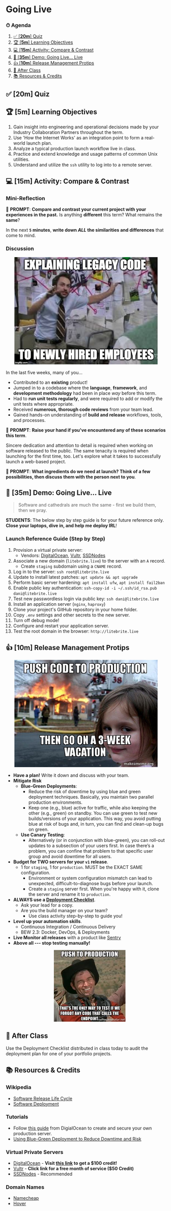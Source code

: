 # Going Live

### ⏱ Agenda

1. [✅ [**20m**] Quiz](#%e2%9c%85-20m-quiz)
2. [🏆 [**5m**] Learning Objectives](#%f0%9f%8f%86-5m-learning-objectives)
3. [💻 [**15m**] Activity: Compare & Contrast](#%f0%9f%92%bb-15m-activity-compare--contrast)
4. [🚢 [**35m**] Demo: Going Live... Live](#%f0%9f%9a%a2-35m-demo-going-live-live)
5. [👍 [**10m**] Release Management Protips](#%f0%9f%91%8d-10m-release-management-protips)
6. [🌃 After Class](#%f0%9f%8c%83-after-class)
7. [📚 Resources & Credits](#%f0%9f%93%9a-resources--credits)

## ✅ [**20m**] Quiz


## 🏆 [**5m**] Learning Objectives

1. Gain insight into engineering and operational decisions made by your Industry Collaboration Partners throughout the term.
2. Use 'How the Internet Works' as an integration point to form a real-world launch plan.
3. Analyze a typical production launch workflow live in class.
4. Practice and extend knowledge and usage patterns of common Unix utilities.
5. Understand and utilize the `ssh` utility to log into to a remote server.

## 💻 [**15m**] Activity: Compare & Contrast

### Mini-Reflection

📝 **PROMPT**: **Compare and contrast your current project with your experiences in the past.** Is anything **different** this term? What remains the **same**?

In the next **`5` minutes**, **write down *ALL* the similarities and differences** that come to mind.

### Discussion

<p align="center">
  <img src="assets/legacy.jpg" width="450px">
</p>

In the last five weeks, many of you...

- Contributed to an **existing** product!
- Jumped in to a codebase where the **language**, **framework**, and **development methodology** had been in place *way* before this term.
- Had to **run unit tests regularly**, and were required to add or modify the unit tests where appropriate.
- Received **numerous, thorough code reviews** from your team lead.
- Gained hands-on understanding of **build and release** workflows, tools, and processes.

📝 **PROMPT**: **Raise your hand if you've encountered any of these scenarios this term**.

Sincere dedication and attention to detail is required when working on software released to the public. The same tenacity is required when launching for the first time, too. Let's explore what it takes to successfully launch a web-based project.

📝 **PROMPT**: **What ingredients do we need at launch? Think of a few possibilities, then discuss them with the person next to you**.

## 🚢 [**35m**] Demo: Going Live... Live

> Software and cathedrals are much the same - first we build them, then we pray. 

**STUDENTS**: The below step by step guide is for your future reference only. **Close your laptops, dive in, and help me deploy IRL**!

### Launch Reference Guide (Step by Step)

1. Provision a virtual private server:
     - Vendors: [DigitalOcean], [Vultr], [SSDNodes]
2. Associate a new domain (`litebrite.live`) to the server with an `A` record.
	- Create `staging` subdomain using a `CNAME` record.
3. Log in to the server: `ssh root@litebrite.live`
4. Update to install latest patches: `apt update && apt upgrade`
5. Perform basic server hardening: `apt install ufw`, `apt install fail2ban`
6. Enable public key authentication:  `ssh-copy-id -i ~/.ssh/id_rsa.pub  dani@litebrite.live`
7. Test new passwordless login via public key: `ssh dani@litebrite.live`
8. Install an application server (`nginx`, `haproxy`)
9. Clone your project's GitHub repository in your home folder.
10. Copy `.env` settings and other secrets to the new server.
11. Turn off debug mode!
12. Configure and restart your application server.
13. Test the root domain in the browser: `http://litebrite.live`


## 👍 [**10m**] Release Management Protips

  <p align="center">
    <img src="assets/vacation.jpg" width="450px">
  </p>

  - **Have a plan!** Write it down and discuss with your team.
  - **Mitigate Risk**
    - **Blue-Green Deployments**:
      - Reduce the risk of downtime by using blue and green deployment techniques. Basically, you maintain two parallel production environments.
      - Keep one (e.g., blue) active for traffic, while also keeping the other (e.g., green) on standby. You can use green to test new builds/versions of your application. This way, you avoid putting blue at risk of bugs and, in turn, you can find and clean-up bugs on green.
    - **Use Canary Testing**:
      - Alternatively (or in conjunction with blue-green), you can roll-out updates to a subsection of your users first. In case there’s a problem, you can confine that problem to that specific user group and avoid downtime for all users.
  - **Budget for TWO servers for your `v1` release**.
    - 1 for `staging`, 1 for `production`. MUST be the EXACT SAME configuration.
      - Environment or system configuration mismatch can lead to unexpected, difficult-to-diagnose bugs before your launch.
      - Create a `staging` server first. When you're happy with it, clone the server and rename it to `production`.
  - **ALWAYS use a [Deployment Checklist]**.
    - Ask your lead for a copy.
    - Are you the build manager on your team?
      - Use class activity step-by-step to guide you!
  - **Level up your automation skills**.
    - Continuous Integration / Continuous Delivery
    - BEW 2.3: Docker, DevOps, & Deployments
  - **Live Monitor all releases** with a product like [Sentry](https://sentry.io)
  - **Above all --- stop testing manually!**
      <p align="center">
        <img src="assets/push.jpeg">
      </p>


## 🌃 After Class

Use the Deployment Checklist distributed in class today to audit the deployment plan for one of your portfolio projects.

## 📚 Resources & Credits

### Wikipedia

- [Software Release Life Cycle]
- [Software Deployment]

### Tutorials

 - Follow [this guide](https://www.digitalocean.com/community/tutorials/initial-server-setup-with-ubuntu-18-04) from DigialOcean to create and secure your own production server.
 - [Using Blue-Green Deployment to Reduce Downtime and Risk](https://docs.cloudfoundry.org/devguide/deploy-apps/blue-green.html)

### Virtual Private Servers

- [DigitalOcean] - **Visit [this link](https://gist.github.com/giansalex/8be8b68dce8f4e2e8dc228cb599a596c) to get a $100 credit!**
- [Vultr] - **Click link for a free month of service ($50 Credit)**
- [SSDNodes] - Recommended

### Domain Names

- [Namecheap]
- [Hover]

[Software Release Life Cycle]: https://en.wikipedia.org/wiki/Software_release_life_cycle
[Software Deployment]: https://en.wikipedia.org/wiki/Software_deployment
[Namecheap]: https://namecheap.com
[Hover]: https://hover.com
[CloudFlare]: https://cloudflare.com
[DigitalOcean]: https://digialocean.com
[Vultr]: https://www.vultr.com/promo/try50/?service=try50
[SSDNodes]: https://ssdnodes.com
[Deployment Checklist]: [https://app.process.st/checklists/droxeys-Deployment-and-Release-Checklist-m8wE6eyejcSYi4uFYvlP_w]
